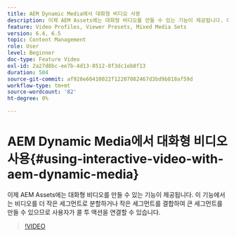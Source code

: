 ```yaml
---
title: AEM Dynamic Media에서 대화형 비디오 사용
description: 이제 AEM Assets에는 대화형 비디오를 만들 수 있는 기능이 제공됩니다. 이 기능에서는 비디오를 더 작은 세그먼트로 분할하거나 작은 세그먼트를 결합하여 큰 세그먼트를 만들 수 있으므로 사용자가 콜 투 액션을 연결할 수 있습니다.
feature: Video Profiles, Viewer Presets, Mixed Media Sets
version: 6.4, 6.5
topic: Content Management
role: User
level: Beginner
doc-type: Feature Video
exl-id: 2a27d8bc-ee7b-4d13-8512-8f3dc1eb8f13
duration: 504
source-git-commit: af928e60410022f12207082467d3bd9b818af59d
workflow-type: tm+mt
source-wordcount: '82'
ht-degree: 0%

---
```


# AEM Dynamic Media에서 대화형 비디오 사용{#using-interactive-video-with-aem-dynamic-media}

이제 AEM Assets에는 대화형 비디오를 만들 수 있는 기능이 제공됩니다. 이 기능에서는 비디오를 더 작은 세그먼트로 분할하거나 작은 세그먼트를 결합하여 큰 세그먼트를 만들 수 있으므로 사용자가 콜 투 액션을 연결할 수 있습니다.

>[!VIDEO](https://video.tv.adobe.com/v/16516?quality=12&learn=on)
